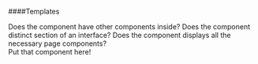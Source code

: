 ####Templates

Does the component have other components inside?
Does the component distinct section of an interface?
Does the component displays all the necessary page components?<br>
Put that component here!